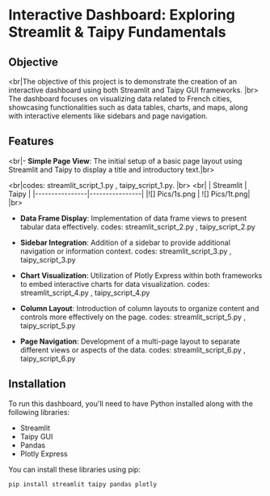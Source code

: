 # Interactive Dashboard: Exploring Streamlit & Taipy Fundamentals

## Objective

<br|The objective of this project is to demonstrate the creation of an interactive dashboard using both Streamlit and Taipy GUI frameworks. |br>
The dashboard focuses on visualizing data related to French cities, showcasing functionalities such as data tables, charts, and maps, along with interactive elements like sidebars and page navigation.

## Features

<br|- **Simple Page View**: The initial setup of a basic page layout using Streamlit and Taipy to display a title and introductory text.|br>

<br|codes: streamlit_script_1.py , taipy_script_1.py. |br>
<br|
| Streamlit    | Taipy          |
|----------------|----------------|
|![] Pics/1s.png | ![] Pics/1t.png|
|br>
- **Data Frame Display**: Implementation of data frame views to present tabular data effectively.
codes: streamlit_script_2.py , taipy_script_2.py

- **Sidebar Integration**: Addition of a sidebar to provide additional navigation or information context.
codes: streamlit_script_3.py , taipy_script_3.py

- **Chart Visualization**: Utilization of Plotly Express within both frameworks to embed interactive charts for data visualization.
codes: streamlit_script_4.py , taipy_script_4.py

- **Column Layout**: Introduction of column layouts to organize content and controls more effectively on the page.
codes: streamlit_script_5.py , taipy_script_5.py

- **Page Navigation**: Development of a multi-page layout to separate different views or aspects of the data.
codes: streamlit_script_6.py , taipy_script_6.py


## Installation

To run this dashboard, you'll need to have Python installed along with the following libraries:
- Streamlit
- Taipy GUI
- Pandas
- Plotly Express

You can install these libraries using pip:

```bash
pip install streamlit taipy pandas plotly